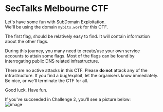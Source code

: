# SecTalks Melbourne CTF

Let's have some fun with SubDomain Exploitation.<br />
We'll be using the domain `mybits.work` for this CTF.

The first flag, should be relatively easy to find. It will contain information about the other flags.

During this journey, you many need to create/use your own service accounts to attain some flags. Most of the flags can be found by interrogating public DNS related infrastructure.

There are no active attacks in this CTF. Please **do not** attack any of the infrastructure.
If you find a bug/exploit, let the organisers know immediately. Be nice, or we'll terminate the CTF for all.

Good luck. Have fun.


If you've succeeded in Challenge 2, you'll see a picture below:<br />
![image](https://api.mybits.work/img/image.gif)